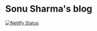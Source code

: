 # Sonu Sharma's blog
[![Netlify Status](https://api.netlify.com/api/v1/badges/08289780-657c-4db4-b1c8-e4879c07a994/deploy-status)](https://app.netlify.com/sites/sosha/deploys)
